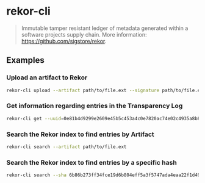 # rekor-cli

> Immutable tamper resistant ledger of metadata generated within a software projects supply chain. More information: <https://github.com/sigstore/rekor>.

## Examples

### Upload an artifact to Rekor

```bash
rekor-cli upload --artifact path/to/file.ext --signature path/to/file.ext.sig --pki-format=x509 --public-key=path/to/key.pub
```

### Get information regarding entries in the Transparency Log

```bash
rekor-cli get --uuid=0e81b4d9299e2609e45b5c453a4c0e7820ac74e02c4935a8b830d104632fd2d1
```

### Search the Rekor index to find entries by Artifact

```bash
rekor-cli search --artifact path/to/file.ext
```

### Search the Rekor index to find entries by a specific hash

```bash
rekor-cli search --sha 6b86b273ff34fce19d6b804eff5a3f5747ada4eaa22f1d49c01e52ddb7875b4b
```

